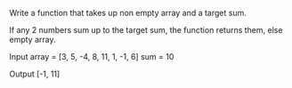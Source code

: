 Write a function that takes up non empty array and a target sum. 

If any 2 numbers sum up to the target sum, the function returns them, else empty array.

Input
array = [3, 5, -4, 8, 11, 1, -1, 6]
sum = 10

Output
[-1, 11]